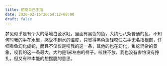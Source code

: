 ```yaml
---
title: 蛇咬自己手指
date: 2020-02-15T20:54:12+08:00
draft: false
---
```


梦见似乎是有个大的落地白瓷水缸，里面有黑色的鱼，大约七八条普通的鱼，不知何时我的手在水里，感受不到水的温度，只觉得黑色鱼轻咬住右手无名指根部，仔细看鱼幻化成蛇，而且不仅仅是咬我的这一条，其他的也在幻化，鱼蛇混杂的景象，咬我的这一条最大，大约是1米左右的样子。咬住不放，我也没有害怕没有挣扎，但又有种本能的想摆脱的意思。